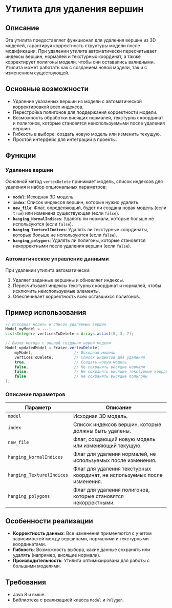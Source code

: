 # Утилита для удаления вершин

## Описание

Эта утилита предоставляет функционал для удаления вершин из 3D моделей, гарантируя корректность структуры модели после модификации. При удалении утилита автоматически пересчитывает индексы вершин, нормалей и текстурных координат, а также корректирует полигоны модели, чтобы они оставались валидными. Утилита может работать как с созданием новой модели, так и с изменением существующей.

## Основные возможности

- Удаление указанных вершин из модели с автоматической корректировкой всех индексов.
- Перестройка полигонов для поддержания корректности модели.
- Возможность обработки висящих нормалей, текстурных координат и полигонов, которые становятся неиспользуемыми после удаления вершин.
- Гибкость в выборе: создать новую модель или изменить текущую.
- Простой интерфейс для интеграции в проекты.

## Функции

### Удаление вершин

Основной метод `vertexDelete` принимает модель, список индексов для удаления и набор опциональных параметров:

- **`model`**: Исходная 3D модель.
- **`index`**: Список индексов вершин, которые нужно удалить.
- **`new_file`**: Флаг, определяющий, будет ли создана новая модель (если `true`) или изменена существующая (если `false`).
- **`hanging_NormalIndices`**: Удалять ли нормали, которые больше не используются (если `false`).
- **`hanging_TexturelIndices`**: Удалять ли текстурные координаты, которые больше не используются (если `false`).
- **`hanging_polygons`**: Удалять ли полигоны, которые становятся некорректными после удаления вершин (если `false`).

### Автоматическое управление данными

При удалении утилита автоматически:

1. Удаляет заданные вершины и обновляет индексы.
2. Пересчитывает индексы текстурных координат и нормалей, чтобы исключить неиспользуемые элементы.
3. Обеспечивает корректность всех оставшихся полигонов.

## Пример использования

```java
// Исходная модель и список удаляемых вершин
Model myModel = ...;
List<Integer> verticesToDelete = Arrays.asList(0, 3, 7);

// Вызов метода с опцией создания новой модели
Model updatedModel = Eraser.vertexDelete(
    myModel,                  // Исходная модель
    verticesToDelete,         // Список индексов для удаления
    true,                     // Создать новую модель
    false,                    // Не сохранять висящие нормали
    false,                    // Не сохранять висящие текстурные координаты
    false                     // Не сохранять висящие полигоны
);
```

### Описание параметров

| Параметр               | Описание                                                                 |
|------------------------|------------------------------------------------------------------------|
| `model`               | Исходная 3D модель.                                                    |
| `index`               | Список индексов вершин, которые должны быть удалены.                   |
| `new_file`            | Флаг, создающий новую модель или изменяющий текущую.                   |
| `hanging_NormalIndices`| Флаг для удаления нормалей, не используемых после изменения.           |
| `hanging_TexturelIndices` | Флаг для удаления текстурных координат, не используемых после изменения.|
| `hanging_polygons`     | Флаг для удаления полигонов, которые становятся некорректными.         |

## Особенности реализации

- **Корректность данных**: Все изменения применяются с учетом зависимостей между вершинами, нормалями и текстурными координатами.
- **Гибкость**: Возможность выбора, какие данные сохранять или удалять (например, висящие нормали).
- **Производительность**: Утилита оптимизирована для работы с большими моделями.

## Требования

- Java 8 и выше.
- Библиотека с реализацией класса `Model` и `Polygon`.

